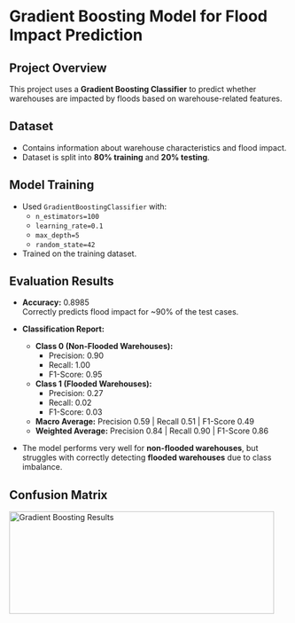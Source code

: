 # Gradient Boosting Model for Flood Impact Prediction

## Project Overview
This project uses a **Gradient Boosting Classifier** to predict whether warehouses are impacted by floods based on warehouse-related features.

## Dataset
- Contains information about warehouse characteristics and flood impact.
- Dataset is split into **80% training** and **20% testing**.

## Model Training
- Used `GradientBoostingClassifier` with:
  - `n_estimators=100`
  - `learning_rate=0.1`
  - `max_depth=5`
  - `random_state=42`
- Trained on the training dataset.

## Evaluation Results
- **Accuracy:** 0.8985  
  Correctly predicts flood impact for ~90% of the test cases.

- **Classification Report:**
  - **Class 0 (Non-Flooded Warehouses):**  
    - Precision: 0.90  
    - Recall: 1.00  
    - F1-Score: 0.95
  - **Class 1 (Flooded Warehouses):**  
    - Precision: 0.27  
    - Recall: 0.02  
    - F1-Score: 0.03
  - **Macro Average:** Precision 0.59 | Recall 0.51 | F1-Score 0.49  
  - **Weighted Average:** Precision 0.84 | Recall 0.90 | F1-Score 0.86  

- The model performs very well for **non-flooded warehouses**, but struggles with correctly detecting **flooded warehouses** due to class imbalance.

## Confusion Matrix
<img width="478" height="185" alt="Gradient Boosting Results" src="https://github.com/user-attachments/assets/c487028a-178f-4499-8315-b6a4f6fb5b82" />

